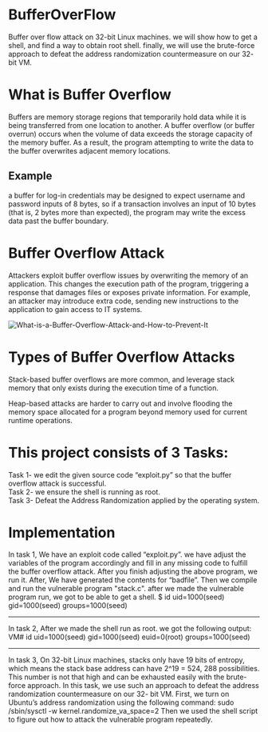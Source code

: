 # BufferOverFlow
Buffer over flow attack on 32-bit Linux machines. we will show how to get a shell, and find a way to obtain root shell. finally, we will use the brute-force approach to defeat the address randomization countermeasure on our 32- bit VM.

# What is Buffer Overflow
Buffers are memory storage regions that temporarily hold data while it is being transferred from one location to another. A buffer overflow (or buffer overrun) occurs when the volume of data exceeds the storage capacity of the memory buffer. As a result, the program attempting to write the data to the buffer overwrites adjacent memory locations.

## Example
a buffer for log-in credentials may be designed to expect username and password inputs of 8 bytes, so if a transaction involves an input of 10 bytes (that is, 2 bytes more than expected), the program may write the excess data past the buffer boundary.

# Buffer Overflow Attack
Attackers exploit buffer overflow issues by overwriting the memory of an application. This changes the execution path of the program, triggering a response that damages files or exposes private information. For example, an attacker may introduce extra code, sending new instructions to the application to gain access to IT systems.

<div>
  <img src="https://i.ibb.co/bbTgGHT/What-is-a-Buffer-Overflow-Attack-and-How-to-Prevent-It.jpg" alt="What-is-a-Buffer-Overflow-Attack-and-How-to-Prevent-It" border="0">
  
# Types of Buffer Overflow Attacks
Stack-based buffer overflows are more common, and leverage stack memory that only exists during the execution time of a function.

Heap-based attacks are harder to carry out and involve flooding the memory space allocated for a program beyond memory used for current runtime operations.

# This project consists of 3 Tasks:
Task 1- we edit the given source code “exploit.py” so that the buffer overflow attack is successful.
<br/>
Task 2- we ensure the shell is running as root.
<br/>
Task 3- Defeat the Address Randomization applied by the operating system.
<br/>

# Implementation
In task 1, We have an exploit code called “exploit.py”. we have adjust the variables of the program accordingly and fill in any missing code to fulfill the buffer overflow attack. After you finish adjusting the above program, we run it. After, We have generated the contents for “badfile”. Then we compile and run the vulnerable program "stack.c".
after we made the vulnerable program run,  we got to be able to get a shell.
$ id
uid=1000(seed) gid=1000(seed) groups=1000(seed)

---------------------------------------------------------------------------------------

In task 2, After we made the shell run as root. we got the following output:
VM# id
uid=1000(seed) gid=1000(seed) euid=0(root) groups=1000(seed)

---------------------------------------------------------------------------------------

In task 3, On 32-bit Linux machines, stacks only have 19 bits of entropy, which means
the stack base address can have 2^19 = 524, 288 possibilities. This number is not
that high and can be exhausted easily with the brute-force approach. In this task, we use such an approach to defeat the address randomization countermeasure on our 32- bit VM. First, we turn on Ubuntu’s address randomization using the following
command:
sudo /sbin/sysctl -w kernel.randomize_va_space=2
Then we used the shell script to figure out how to attack the vulnerable program repeatedly.



